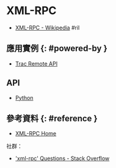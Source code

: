 # XML-RPC

  - [XML\-RPC \- Wikipedia](https://en.wikipedia.org/wiki/XML-RPC) #ril

## 應用實例 {: #powered-by }

  - [Trac Remote API](trac-api.md#xml-rpc)

## API

  - [Python](python-xml-rpc.md)

## 參考資料 {: #reference }

  - [XML-RPC Home](http://xmlrpc.scripting.com/)

社群：

  - ['xml-rpc' Questions - Stack Overflow](https://stackoverflow.com/questions/tagged/xml-rpc)


